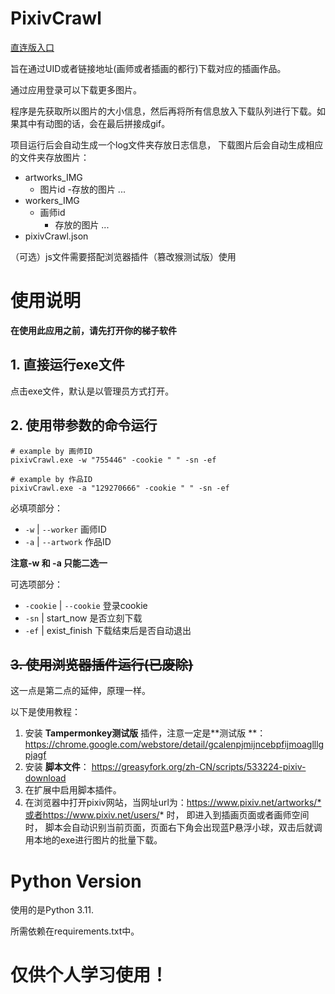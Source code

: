 # PixivCrawl

[直连版入口](https://github.com/kanostars/PixivCrawl/tree/vpn)

旨在通过UID或者链接地址(画师或者插画的都行)下载对应的插画作品。

通过应用登录可以下载更多图片。

程序是先获取所以图片的大小信息，然后再将所有信息放入下载队列进行下载。如果其中有动图的话，会在最后拼接成gif。

项目运行后会自动生成一个log文件夹存放日志信息，
下载图片后会自动生成相应的文件夹存放图片：

- artworks_IMG
    - 图片id
      -存放的图片
      ...
- workers_IMG
    - 画师id
        - 存放的图片
          ...
- pixivCrawl.json

（可选）js文件需要搭配浏览器插件（篡改猴测试版）使用

# 使用说明
**在使用此应用之前，请先打开你的梯子软件**
## 1. 直接运行exe文件
点击exe文件，默认是以管理员方式打开。

## 2. 使用带参数的命令运行
```
# example by 画师ID
pixivCrawl.exe -w "755446" -cookie " " -sn -ef  
```
```
# example by 作品ID
pixivCrawl.exe -a "129270666" -cookie " " -sn -ef  
```
必填项部分：
- `-w` | `--worker` 画师ID
- `-a` | `--artwork`  作品ID

**注意-w 和 -a 只能二选一**

可选项部分：
- `-cookie` | `--cookie` 登录cookie
- `-sn` | start_now 是否立刻下载
- `-ef` | exist_finish 下载结束后是否自动退出


## ~~3. 使用浏览器插件运行(已废除)~~

这一点是第二点的延伸，原理一样。

以下是使用教程：

1. 安装 **Tampermonkey测试版** 插件，注意一定是**测试版
   **：https://chrome.google.com/webstore/detail/gcalenpjmijncebpfijmoaglllgpjagf
2. 安装 **脚本文件**： https://greasyfork.org/zh-CN/scripts/533224-pixiv-download
3. 在扩展中启用脚本插件。
4. 在浏览器中打开pixiv网站，当网址url为：https://www.pixiv.net/artworks/*或者https://www.pixiv.net/users/* 时， 即进入到插画页面或者画师空间时，
    脚本会自动识别当前页面，页面右下角会出现蓝P悬浮小球，双击后就调用本地的exe进行图片的批量下载。
   

# Python Version

使用的是Python 3.11.

所需依赖在requirements.txt中。

# 仅供个人学习使用！